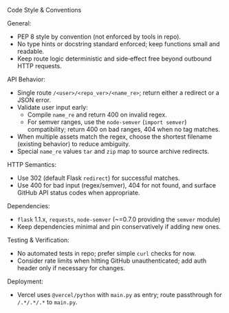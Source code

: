 Code Style & Conventions

General:
- PEP 8 style by convention (not enforced by tools in repo).
- No type hints or docstring standard enforced; keep functions small and readable.
- Keep route logic deterministic and side‑effect free beyond outbound HTTP requests.

API Behavior:
- Single route `/<user>/<repo_ver>/<name_re>`; return either a redirect or a JSON error.
- Validate user input early:
  - Compile `name_re` and return 400 on invalid regex.
  - For semver ranges, use the `node-semver` (`import semver`) compatibility; return 400 on bad ranges, 404 when no tag matches.
- When multiple assets match the regex, choose the shortest filename (existing behavior) to reduce ambiguity.
- Special `name_re` values `tar` and `zip` map to source archive redirects.

HTTP Semantics:
- Use 302 (default Flask `redirect`) for successful matches.
- Use 400 for bad input (regex/semver), 404 for not found, and surface GitHub API status codes when appropriate.

Dependencies:
- `flask` 1.1.x, `requests`, `node-semver` (~=0.7.0 providing the `semver` module)
- Keep dependencies minimal and pin conservatively if adding new ones.

Testing & Verification:
- No automated tests in repo; prefer simple `curl` checks for now.
- Consider rate limits when hitting GitHub unauthenticated; add auth header only if necessary for changes.

Deployment:
- Vercel uses `@vercel/python` with `main.py` as entry; route passthrough for `/.*/.*/.*` to `main.py`.